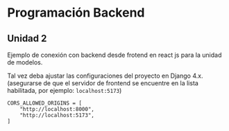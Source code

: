 # Programación Backend
## Unidad 2

Ejemplo de conexión con backend desde frotend en react js para la unidad de modelos.

Tal vez deba ajustar las configuraciones del proyecto en Django 4.x. (asegurarse de que el servidor de frontend se encuentre en la lista habilitada, por ejemplo: `localhost:5173`)
```
CORS_ALLOWED_ORIGINS = [
    "http://localhost:8000",
    "http://localhost:5173",
]
```

